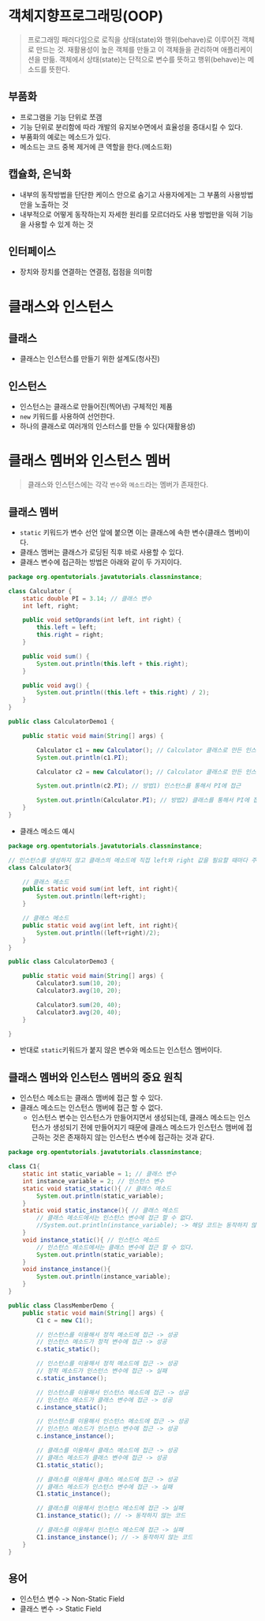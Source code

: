 # 객체지향프로그래밍(OOP)

> 프로그래밍 패러다임으로 로직을 상태(state)와 행위(behave)로 이루어진 객체로 만드는 것.
> 재활용성이 높은 객체를 만들고 이 객체들을 관리하며 애플리케이션을 만듦.
> 객체에서 상태(state)는 단적으로 변수를 뜻하고 행위(behave)는 메소드를 뜻한다.

## 부품화

- 프로그램을 기능 단위로 쪼갬
- 기능 단위로 분리함에 따라 개발의 유지보수면에서 효율성을 증대시킬 수 있다.
- 부품화의 예로는 메소드가 있다.
- 메소드는 코드 중복 제거에 큰 역할을 한다.(메소드화)

## 캡슐화, 은닉화

- 내부의 동작방법을 단단한 케이스 안으로 숨기고 사용자에게는 그 부품의 사용방법만을 노출하는 것
- 내부적으로 어떻게 동작하는지 자세한 원리를 모르더라도 사용 방법만을 익혀 기능을 사용할 수 있게 하는 것

## 인터페이스

- 장치와 장치를 연결하는 연결점, 접점을 의미함

# 클래스와 인스턴스

## 클래스

- 클래스는 인스턴스를 만들기 위한 설계도(청사진)

## 인스턴스

- 인스턴스는 클래스로 만들어진(찍어낸) 구체적인 제품
- `new` 키워드를 사용하여 선언한다.
- 하나의 클래스로 여러개의 인스터스를 만들 수 있다(재활용성)

# 클래스 멤버와 인스턴스 멤버

> 클래스와 인스턴스에는 각각 `변수`와 `메소드`라는 멤버가 존재한다.

## 클래스 멤버

- `static` 키워드가 변수 선언 앞에 붙으면 이는 클래스에 속한 변수(클래스 멤버)이다.
- 클래스 멤버는 클래스가 로딩된 직후 바로 사용할 수 있다.
- 클래스 변수에 접근하는 방법은 아래와 같이 두 가지이다.

```java
package org.opentutorials.javatutorials.classninstance;

class Calculator {
    static double PI = 3.14; // 클래스 변수
    int left, right;

    public void setOprands(int left, int right) {
        this.left = left;
        this.right = right;
    }

    public void sum() {
        System.out.println(this.left + this.right);
    }

    public void avg() {
        System.out.println((this.left + this.right) / 2);
    }
}

public class CalculatorDemo1 {

    public static void main(String[] args) {

        Calculator c1 = new Calculator(); // Calculator 클래스로 만든 인스턴스1
        System.out.println(c1.PI);

        Calculator c2 = new Calculator(); // Calculator 클래스로 만든 인스턴스2

        System.out.println(c2.PI); // 방법1) 인스턴스를 통해서 PI에 접근

        System.out.println(Calculator.PI); // 방법2) 클래스를 통해서 PI에 접근
    }
}
```

- 클래스 메소드 예시

```java
package org.opentutorials.javatutorials.classninstance;

// 인스턴스를 생성하지 않고 클래스의 메소드에 직접 left와 right 값을 필요할 때마다 주입하여 결과를 도출해낼 수도 있다.
class Calculator3{

    // 클래스 메소드
    public static void sum(int left, int right){
        System.out.println(left+right);
    }

    // 클래스 메소드
    public static void avg(int left, int right){
        System.out.println((left+right)/2);
    }
}

public class CalculatorDemo3 {

    public static void main(String[] args) {
        Calculator3.sum(10, 20);
        Calculator3.avg(10, 20);

        Calculator3.sum(20, 40);
        Calculator3.avg(20, 40);
    }

}
```

- 반대로 `static`키워드가 붙지 않은 변수와 메소드는 인스턴스 멤버이다.

## 클래스 멤버와 인스턴스 멤버의 중요 원칙

- 인스턴스 메소드는 클래스 맴버에 접근 할 수 있다.
- 클래스 메소드는 인스턴스 맴버에 접근 할 수 없다.
  - 인스턴스 변수는 인스턴스가 만들어지면서 생성되는데, 클래스 메소드는 인스턴스가 생성되기 전에 만들어지기 때문에 클래스 메소드가 인스턴스 맴버에 접근하는 것은 존재하지 않는 인스턴스 변수에 접근하는 것과 같다.

```java
package org.opentutorials.javatutorials.classninstance;

class C1{
    static int static_variable = 1; // 클래스 변수
    int instance_variable = 2; // 인스턴스 변수
    static void static_static(){ // 클래스 메소드
        System.out.println(static_variable);
    }
    static void static_instance(){ // 클래스 메소드
        // 클래스 메소드에서는 인스턴스 변수에 접근 할 수 없다.
        //System.out.println(instance_variable); -> 해당 코드는 동작하지 않는다.
    }
    void instance_static(){ // 인스턴스 메소드
        // 인스턴스 메소드에서는 클래스 변수에 접근 할 수 있다.
        System.out.println(static_variable);
    }
    void instance_instance(){
        System.out.println(instance_variable);
    }
}

public class ClassMemberDemo {
    public static void main(String[] args) {
        C1 c = new C1();

        // 인스턴스를 이용해서 정적 메소드에 접근 -> 성공
        // 인스턴스 메소드가 정적 변수에 접근 -> 성공
        c.static_static();

        // 인스턴스를 이용해서 정적 메소드에 접근 -> 성공
        // 정적 메소드가 인스턴스 변수에 접근 -> 실패
        c.static_instance();

        // 인스턴스를 이용해서 인스턴스 메소드에 접근 -> 성공
        // 인스턴스 메소드가 클래스 변수에 접근 -> 성공
        c.instance_static();

        // 인스턴스를 이용해서 인스턴스 메소드에 접근 -> 성공
        // 인스턴스 메소드가 인스턴스 변수에 접근 -> 성공
        c.instance_instance();

        // 클래스를 이용해서 클래스 메소드에 접근 -> 성공
        // 클래스 메소드가 클래스 변수에 접근 -> 성공
        C1.static_static();

        // 클래스를 이용해서 클래스 메소드에 접근 -> 성공
        // 클래스 메소드가 인스턴스 변수에 접근 -> 실패
        C1.static_instance();

        // 클래스를 이용해서 인스턴스 메소드에 접근 -> 실패
        C1.instance_static(); // -> 동작하지 않는 코드

        // 클래스를 이용해서 인스턴스 메소드에 접근 -> 실패
        C1.instance_instance(); // -> 동작하지 않는 코드
    }
}
```

## 용어

- 인스턴스 변수 -> Non-Static Field
- 클래스 변수 -> Static Field
